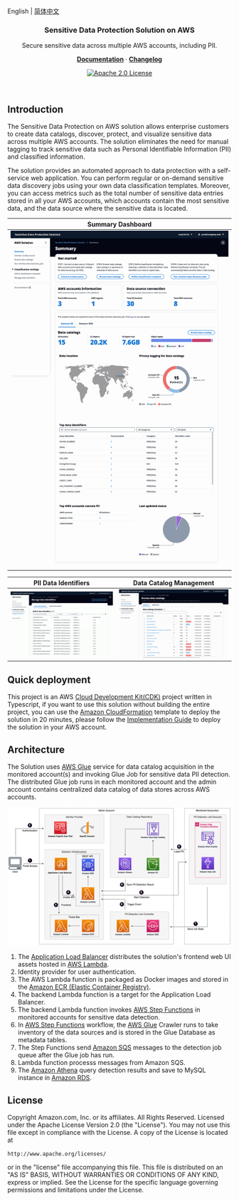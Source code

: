 English | [简体中文](README_zh.md)

<p align="center">
    <h3 align="center">Sensitive Data Protection Solution on AWS</h3>
</p>
<p align="center">Secure sensitive data across multiple AWS accounts, including PII.</p>

<p align="center">
  <a href="https://awslabs.github.io/sensitive-data-protection-on-aws/en/"><strong>Documentation</strong></a> ·
  <a href="https://github.com/awslabs/sensitive-data-protection-on-aws/releases"><strong>Changelog</strong></a>
</p>

<p align="center">
  <a href="https://opensource.org/licenses/Apache-2.0"><img src="https://img.shields.io/badge/License-Apache%202.0-yellowgreen.svg" alt="Apache 2.0 License"></a>
</p>

<br/>

## Introduction

The Sensitive Data Protection on AWS solution allows enterprise customers to create data catalogs, discover, protect, and visualize sensitive data across multiple AWS accounts. The solution eliminates the need for manual tagging to track sensitive data such as Personal Identifiable Information (PII) and classified information.

The solution provides an automated approach to data protection with a self-service web application. You can perform regular or on-demand sensitive data discovery jobs using your own data classification templates. Moreover, you can access metrics such as the total number of sensitive data entries stored in all your AWS accounts, which accounts contain the most sensitive data, and the data source where the sensitive data is located. 

Summary Dashboard          |
:-------------------------:|
![](docs/en/images/portal-summary-256.png)  |

PII Data Identifiers       |Data Catalog Management
:-------------------------:|:-------------------------:|
![](docs/en/images/portal-identifiers-256.png)|![](docs/en/images/portal-catalog-256.png)  |

## Quick deployment

This project is an AWS [Cloud Development Kit(CDK)](https://aws.amazon.com/cdk/) project written in Typescript, if you want to use this solution without building the entire project, you can use the [Amazon CloudFormation](https://aws.amazon.com/cloudformation/) template to deploy the solution in 20 minutes, please follow the [Implementation Guide](https://awslabs.github.io/sensitive-data-protection-on-aws/en/) to deploy the solution in your AWS account.

## Architecture

The Solution uses [AWS Glue](https://aws.amazon.com/glue/) service for data catalog acquisition in the monitored account(s) and invoking Glue Job for sensitive data PII detection. The distributed Glue job runs in each monitored account and the admin account contains centralized data catalog of data stores across AWS accounts.

![architecture](docs/en/images/arch.png)

1. The [Application Load Balancer](https://aws.amazon.com/alb/) distributes the solution's frontend web UI assets hosted in [AWS Lambda](https://aws.amazon.com/lambda/). 
2. Identity provider for user authentication. 
3. The AWS Lambda function is packaged as Docker images and stored in the [Amazon ECR (Elastic Container Registry)](https://aws.amazon.com/ecr/). 
4. The backend Lambda function is a target for the Application Load Balancer. 
5. The backend Lambda function invokes [AWS Step Functions](https://aws.amazon.com/step-functions/) in monitored accounts for sensitive data detection. 
6. In [AWS Step Functions](https://aws.amazon.com/step-functions/) workflow, the [AWS Glue](https://aws.amazon.com/glue/) Crawler runs to take inventory of the data sources and is stored in the Glue Database as metadata tables.
7. The Step Functions send [Amazon SQS](https://aws.amazon.com/sqs/) messages to the detection job queue after the Glue job has run. 
8. Lambda function processs messages from Amazon SQS.
9. The [Amazon Athena](https://aws.amazon.com/athena/) query detection results and save to MySQL instance in [Amazon RDS](https://aws.amazon.com/rds/).


## License

Copyright Amazon.com, Inc. or its affiliates. All Rights Reserved.
Licensed under the Apache License Version 2.0 (the "License"). You may not use this file except in compliance with the License. A copy of the License is located at

```
http://www.apache.org/licenses/
```

or in the "license" file accompanying this file. This file is distributed on an "AS IS" BASIS, WITHOUT WARRANTIES OR CONDITIONS OF ANY KIND, express or implied. See the License for the specific language governing permissions and limitations under the License.